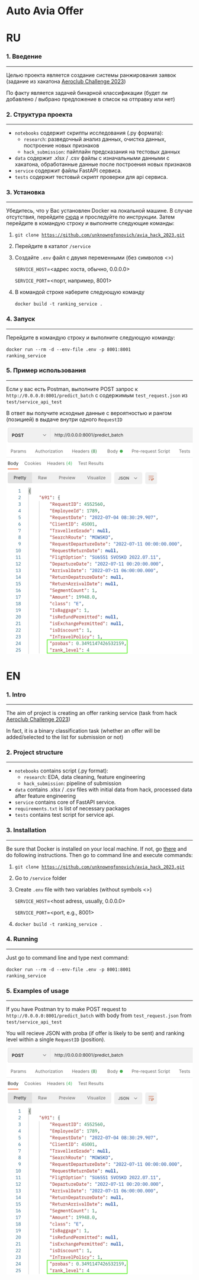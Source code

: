 # Auto Avia Offer


# RU

### 1. Введение
-----

Целью проекта является создание системы ранжирования заявок (задание из хакатона [Aeroclub
Challenge 2023](https://codenrock.com/contests/aeroclub-challenge-2023#/info))

По факту является задачей бинарной классификации (будет ли добавлено / выбрано предложение в список на отправку или нет)


### 2. Структура проекта
-----

- `notebooks` содержит скрипты исследования (.py формата):
  - `research`: разведочный анализ данных, очистка данных, построение новых признаков
  - `hack_submission`: пайплайн предсказания на тестовых данных
- `data` содержит .xlsx / .csv файлы с изначальными данными с хакатона, обработанные данные после построения новых признаков
- `service` содержит файлы FastAPI сервиса.
- `tests` содержит тестовый скрипт проверки для api сервиса.


### 3. Установка
-----

Убедитесь, что у Вас установлен Docker на локальной машине. В случае отсутствия, перейдите
[сюда](https://docs.docker.com/get-docker/) и проследуйте по инструкции.
Затем перейдите в командую строку и выполните следующие команды:

1. <code>git clone https://github.com/unknowngfonovich/avia_hack_2023.git</code>
2. Перейдите в каталог `/service`
3. Создайте `.env` файл с двумя переменными (без символов <>)

    `SERVICE_HOST`=<адрес хоста, обычно, 0.0.0.0>

    `SERVICE_PORT`=<порт, например, 8001>

4. В командой строке наберите следующую команду

   <code>docker build -t ranking_service .</code>

### 4. Запуск
-----

Перейдите в командую строку и выполните следующую команду:

<code>docker run --rm -d --env-file .env -p 8001:8001 ranking_service</code>


### 5. Пример использования
-----

Если у вас есть Postman, выполните POST запрос к `http://0.0.0.0:8001/predict_batch` с содержимым `test_request.json` из `test/service_api_test`

В ответ вы получите исходные данные с вероятностью и рангом (позицией) в выдаче внутри одного `RequestID`

![Пример ответа сервиса](docs/service/api_response.png)

# EN

### 1. Intro
-----

The aim of project is creating an offer ranking service (task from hack [Aeroclub
Challenge 2023](https://codenrock.com/contests/aeroclub-challenge-2023#/info))


In fact, it is a binary classification task (whether an offer will be added/selected to the list for submission or not)


### 2. Project structure
-----

- `notebooks` contains script (.py format):
  - `research`: EDA, data cleaning, feature engineering
  - `hack_submission`: pipeline of submission
- `data` contains .xlsx / .csv files with initial data from hack, processed data after feature engineering
- `service` contains core of FastAPI service.
- `requirements.txt` is list of necessary packages
- `tests` contains test script for service api.


### 3. Installation
-----

Be sure that Docker is installed on your local machine. If not, go [there](https://docs.docker.com/get-docker/) and do following instructions. Then go to command line and execute commands:

1. <code>git clone https://github.com/unknowngfonovich/avia_hack_2023.git</code>
2. Go to `/service` folder
3. Create `.env` file with two variables (without symbols <>)

    `SERVICE_HOST`=<host adress, usually, 0.0.0.0>

    `SERVICE_PORT`=<port, e.g., 8001>

4. <code>docker build -t ranking_service .</code>

### 4. Running
-----

Just go to command line and type next command:

<code>docker run --rm -d --env-file .env -p 8001:8001 ranking_service</code>


### 5. Examples of usage
-----

If you have Postman try to make POST request to `http://0.0.0.0:8001/predict_batch` with body from `test_request.json` from `test/service_api_test`

You will recieve JSON with proba (if offer is likely to be sent) and ranking level within a single `RequestID` (position).

![Example of service response](docs/service/api_response.png)
